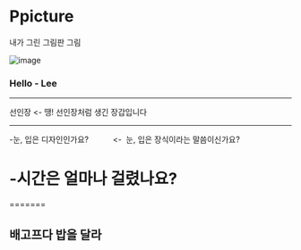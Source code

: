 # Ppicture
내가 그린 그림판 그림

![image](https://avatars2.githubusercontent.com/u/23274436?s=40&v=4)

### Hello - Lee

***
선인장  <- 땡! 선인장처럼 생긴 장갑입니다
***

-눈, 입은 디자인인가요?           <-  눈, 입은 장식이라는 말씀이신가요?


-시간은 얼마나 걸렸나요?
=======
=======
## 배고프다 밥을 달라
